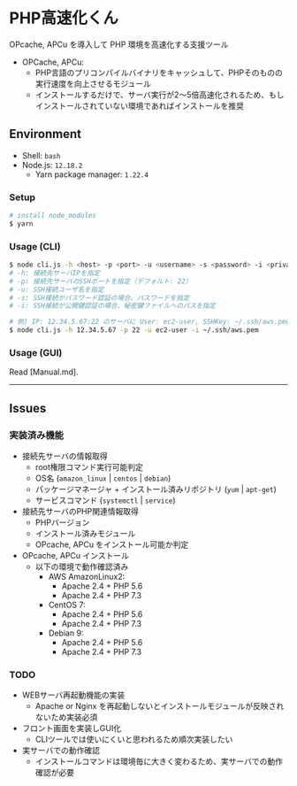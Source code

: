# PHP高速化くん

OPcache, APCu を導入して PHP 環境を高速化する支援ツール

- OPCache, APCu:
    - PHP言語のプリコンパイルバイナリをキャッシュして、PHPそのものの実行速度を向上させるモジュール
    - インストールするだけで、サーバ実行が2～5倍高速化されるため、もしインストールされていない環境であればインストールを推奨

## Environment

- Shell: `bash`
- Node.js: `12.18.2`
    - Yarn package manager: `1.22.4`

### Setup
```bash
# install node_modules
$ yarn
```

### Usage (CLI)
```bash
$ node cli.js -h <host> -p <port> -u <username> -s <password> -i <privatekey>
# -h: 接続先サーバIPを指定
# -p: 接続先サーバのSSHポートを指定（デフォルト: 22）
# -u: SSH接続ユーザ名を指定
# -s: SSH接続がパスワード認証の場合、パスワードを指定
# -i: SSH接続が公開鍵認証の場合、秘密鍵ファイルへのパスを指定

# 例) IP: 12.34.5.67:22 のサーバに User: ec2-user, SSHKey: ~/.ssh/aws.pem で接続する場合
$ node cli.js -h 12.34.5.67 -p 22 -u ec2-user -i ~/.ssh/aws.pem
```

### Usage (GUI)
Read [Manual.md].

***

## Issues

### 実装済み機能
- 接続先サーバの情報取得
    - root権限コマンド実行可能判定
    - OS名 (`amazon_linux` | `centos` | `debian`)
    - パッケージマネージャ + インストール済みリポジトリ (`yum` | `apt-get`)
    - サービスコマンド (`systemctl` | `service`)
- 接続先サーバのPHP関連情報取得
    - PHPバージョン
    - インストール済みモジュール
    - OPcache, APCu をインストール可能か判定
- OPcache, APCu インストール
    - 以下の環境で動作確認済み
        - AWS AmazonLinux2:
            - Apache 2.4 + PHP 5.6
            - Apache 2.4 + PHP 7.3
        - CentOS 7:
            - Apache 2.4 + PHP 5.6
            - Apache 2.4 + PHP 7.3
        - Debian 9:
            - Apache 2.4 + PHP 5.6
            - Apache 2.4 + PHP 7.3

### TODO
- WEBサーバ再起動機能の実装
    - Apache or Nginx を再起動しないとインストールモジュールが反映されないため実装必須
- フロント画面を実装しGUI化
    - CLIツールでは使いにくいと思われるため順次実装したい
- 実サーバでの動作確認
    - インストールコマンドは環境毎に大きく変わるため、実サーバでの動作確認が必要
